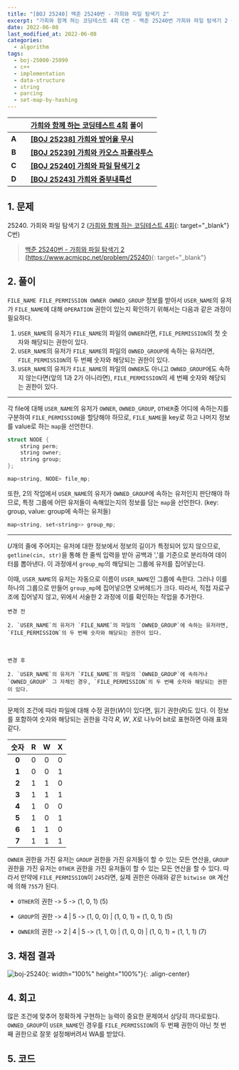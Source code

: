 ```yaml
---
title: "[BOJ 25240] 백준 25240번 - 가희와 파일 탐색기 2"
excerpt: "가희와 함께 하는 코딩테스트 4회 C번 - 백준 25240번 가희와 파일 탐색기 2 풀이"
date: 2022-06-08
last_modified_at: 2022-06-08
categories:
  - algorithm
tags:
  - boj-25000-25999
  - c++
  - implementation
  - data-structure
  - string
  - parcing
  - set-map-by-hashing
---
```


|||[가희와 함께 하는 코딩테스트 4회](https://burningfalls.github.io/contest/gahui2022-baekjoon-contest/) 풀이|
|:---:|:---:|:---|
|**A**||**[[BOJ 25238] 가희와 방어율 무시](https://burningfalls.github.io/algorithm/boj-25238/)**|
|**B**||**[[BOJ 25239] 가희와 카오스 파풀라투스](https://burningfalls.github.io/algorithm/boj-25239/)**|
|**C**||**[[BOJ 25240] 가희와 파일 탐색기 2](https://burningfalls.github.io/algorithm/boj-25240/)**|
|**D**||**[[BOJ 25243] 가희와 중부내륙선](https://burningfalls.github.io/algorithm/boj-25243/)**|

## 1. 문제
$25240$. 가희와 파일 탐색기 2 ([가희와 함께 하는 코딩테스트 4회](https://burningfalls.github.io/contest/gahui2022-baekjoon-contest/){: target="_blank"} C번)

> [백준 25240번 - 가희와 파일 탐색기 2 (https://www.acmicpc.net/problem/25240)](https://www.acmicpc.net/problem/25240){: target="_blank"}

## 2. 풀이

`FILE_NAME FILE_PERMISSION OWNER OWNED_GROUP` 정보를 받아서 `USER_NAME`의 유저가 `FILE_NAME`에 대해 `OPERATION` 권한이 있는지 확인하기 위해서는 다음과 같은 과정이 필요하다.

1. `USER_NAME`의 유저가 `FILE_NAME`의 파일의 `OWNER`라면, `FILE_PERMISSION`의 첫 숫자와 해당되는 권한이 있다.
2. `USER_NAME`의 유저가 `FILE_NAME`의 파일의 `OWNED_GROUP`에 속하는 유저라면, `FILE_PERMISSION`의 두 번째 숫자와 해당되는 권한이 있다.
3. `USER_NAME`의 유저가 `FILE_NAME`의 파일의 `OWNER`도 아니고 `OWNED_GROUP`에도 속하지 않는다면(앞의 1과 2가 아니라면), `FILE_PERMISSION`의 세 번째 숫자와 해당되는 권한이 있다.

---

각 file에 대해 `USER_NAME`의 유저가 `OWNER`, `OWNED_GROUP`, `OTHER`중 어디에 속하는지를 구분하여 `FILE_PERMISSION`을 할당해야 하므로, `FILE_NAME`을 key로 하고 나머지 정보를 value로 하는 `map`을 선언한다.

```cpp
struct NODE {
    string perm;
    string owner;
    string group;
};

map<string, NODE> file_mp;
```

또한, 2의 작업에서 `USER_NAME`의 유저가 `OWNED_GROUP`에 속하는 유저인지 판단해야 하므로, 특정 그룹에 어떤 유저들이 속해있는지의 정보를 담는 `map`을 선언한다. (key: group, value: group에 속하는 유저들)

```cpp
map<string, set<string>> group_mp;
```

---

$U$개의 줄에 주어지는 유저에 대한 정보에서 정보의 길이가 특정되어 있지 않으므로, `getline(cin, str)`을 통해 한 줄씩 입력을 받아 공백과 ','를 기준으로 분리하여 데이터를 뽑아낸다. 이 과정에서 `group_mp`의 해당되는 그룹에 유저를 집어넣는다.

이때, `USER_NAME`의 유저는 자동으로 이름이 `USER_NAME`인 그룹에 속한다. 그러나 이를 하나의 그룹으로 만들어 `group_mp`에 집어넣으면 오버헤드가 크다. 따라서, 직접 자료구조에 집어넣지 않고, 위에서 서술한 2 과정에 이를 확인하는 작업을 추가한다.
<br>

    변경 전

    2. `USER_NAME`의 유저가 `FILE_NAME`의 파일의 `OWNED_GROUP`에 속하는 유저라면, `FILE_PERMISSION`의 두 번째 숫자와 해당되는 권한이 있다.
    
<br>

    변경 후

    2. `USER_NAME`의 유저가 `FILE_NAME`의 파일의 `OWNED_GROUP`에 속하거나 `OWNED_GROUP` 그 자체인 경우, `FILE_PERMISSION`의 두 번째 숫자와 해당되는 권한이 있다.

---

문제의 조건에 따라 파일에 대해 수정 권한($W$)이 있다면, 읽기 권한($R$)도 있다. 이 정보를 포함하여 숫자와 해당되는 권한을 각각 $R$, $W$, $X$로 나누어 bit로 표현하면 아래 표와 같다.

|숫자|R|W|X|
|:---:|:---:|:---:|:---:|
|**0**|0|0|0|
|**1**|0|0|1|
|**2**|1|1|0|
|**3**|1|1|1|
|**4**|1|0|0|
|**5**|1|0|1|
|**6**|1|1|0|
|**7**|1|1|1|

`OWNER` 권한을 가진 유저는 `GROUP` 권한을 가진 유저들이 할 수 있는 모든 연산을, `GROUP` 권한을 가진 유저는 `OTHER` 권한을 가진 유저들이 할 수 있는 모든 연산을 할 수 있다. 따라서 만약에 `FILE_PERMISSION`이 `245`라면, 실제 권한은 아래와 같은 `bitwise OR` 계산에 의해 `755`가 된다.

* `OTHER`의 권한 -> $5$ -> (1, 0, 1) (5)

* `GROUP`의 권한 -> $4\;|\;5$ -> (1, 0, 0) | (1, 0, 1) = (1, 0, 1) (5)

* `OWNER`의 권한 -> $2\;|\;4\;|\;5$ -> (1, 1, 0) | (1, 0, 0) | (1, 0, 1) = (1, 1, 1) (7)

## 3. 채점 결과

![boj-25240](https://user-images.githubusercontent.com/30232837/172517266-7ce4e72e-f9cd-4396-b348-6d8e42e8b984.png "boj-25240"){: width="100%" height="100%"}{: .align-center}

## 4. 회고

많은 조건에 맞추어 정확하게 구현하는 능력이 중요한 문제여서 상당히 까다로웠다. `OWNED_GROUP`이 `USER_NAME`인 경우를 `FILE_PERMISSION`의 두 번째 권한이 아닌 첫 번째 권한으로 잘못 설정해버려서 WA를 받았다. 

## 5. 코드

<script src="https://gist.github.com/BurningFalls/214ae1ce182ad9f278a9bfecd3f9dcd2.js"></script>
